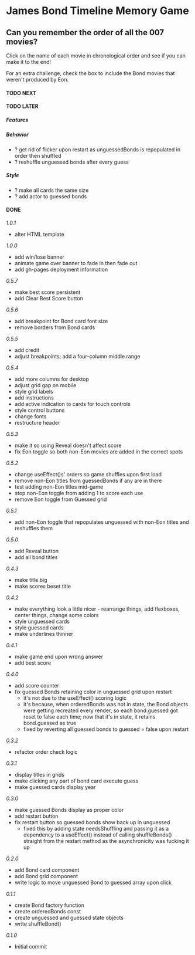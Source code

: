 # James Bond Timeline Memory Game

## Can you remember the order of all the 007 movies?

Click on the name of each movie in chronological order and see if you can make it to the end!

For an extra challenge, check the box to include the Bond movies that weren't produced by Eon.

#### TODO NEXT

#### TODO LATER

##### Features

##### Behavior

- ? get rid of flicker upon restart as unguessedBonds is repopulated in order then shuffled
- ? reshuffle unguessed bonds after every guess

##### Style

- ? make all cards the same size
- ? add actor to guessed bonds

#### DONE

_1.0.1_

- alter HTML template

_1.0.0_

- add win/lose banner
- animate game over banner to fade in then fade out
- add gh-pages deployment information

_0.5.7_

- make best score persistent
- add Clear Best Score button

_0.5.6_

- add breakpoint for Bond card font size
- remove borders from Bond cards

_0.5.5_

- add credit
- adjust breakpoints; add a four-column middle range

_0.5.4_

- add more columns for desktop
- adjust grid gap on mobile
- style grid labels
- add instructions
- add active indication to cards for touch controls
- style control buttons
- change fonts
- restructure header

_0.5.3_

- make it so using Reveal doesn't affect score
- fix Eon toggle so both non-Eon movies are added in the correct spots

_0.5.2_

- change useEffect()s' orders so game shuffles upon first load
- remove non-Eon titles from guessedBonds if any are in there
- test adding non-Eon titles mid-game
- stop non-Eon toggle from adding 1 to score each use
- remove Eon toggle from Guessed grid

_0.5.1_

- add non-Eon toggle that repopulates unguessed with non-Eon titles and reshuffles them

_0.5.0_

- add Reveal button
- add all bond titles

_0.4.3_

- make title big
- make scores beset title

_0.4.2_

- make everything look a little nicer - rearrange things, add flexboxes, center things, change some colors
- style unguessed cards
- style guessed cards
- make underlines thinner

_0.4.1_

- make game end upon wrong answer
- add best score

_0.4.0_

- add score counter
- fix guessed Bonds retaining color in unguessed grid upon restart
  - it's not due to the useEffect() scoring logic
  - it's because, when orderedBonds was not in state, the Bond objects were getting recreated every render, so each bond.guessed got reset to false each time; now that it's in state, it retains bond.guessed as true
  - fixed by reverting all guessed bonds to guessed = false upon restart

_0.3.2_

- refactor order check logic

_0.3.1_

- display titles in grids
- make clicking any part of bond card execute guess
- make guessed cards display year

_0.3.0_

- make guessed Bonds display as proper color
- add restart button
- fix restart button so guessed bonds show back up in unguessed
  - fixed this by adding state needsShuffling and passing it as a dependency to a useEffect() instead of calling shuffleBonds() straight from the restart method as the asynchronicity was fucking it up

_0.2.0_

- add Bond card component
- add Bond grid component
- write logic to move unguessed Bond to guessed array upon click

_0.1.1_

- create Bond factory function
- create orderedBonds const
- create unguessed and guessed state objects
- write shuffleBond()

_0.1.0_

- Initial commit
